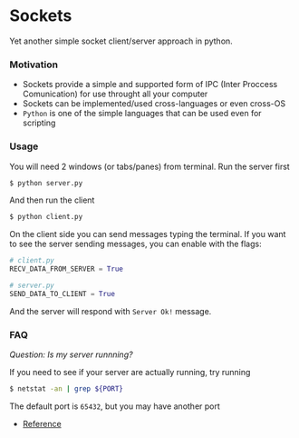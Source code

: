 # Sockets

Yet another simple socket client/server approach in python.

### Motivation

* Sockets provide a simple and supported form of IPC (Inter Proccess Comunication) for use throught all your computer
* Sockets can be implemented/used cross-languages or even cross-OS
* `Python` is one of the simple languages that can be used even for scripting

### Usage

You will need 2 windows (or tabs/panes) from terminal. Run the server first

```sh
$ python server.py
```

And then run the client

```sh
$ python client.py
```

On the client side you can send messages typing the terminal. If you want to see the server sending messages, you can enable with the flags:

```python
# client.py
RECV_DATA_FROM_SERVER = True

# server.py
SEND_DATA_TO_CLIENT = True
```

And the server will respond with `Server Ok!` message.


### FAQ

*Question: Is my server runnning?*

If you need to see if your server are actually running, try running

```sh
$ netstat -an | grep ${PORT}
```

The default port is `65432`, but you may have another port


* [Reference](https://realpython.com/python-sockets/)
